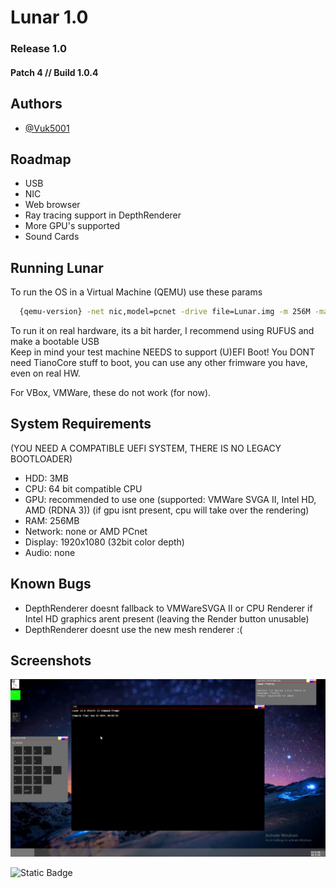 
# Lunar 1.0
### Release 1.0
#### Patch 4 // Build 1.0.4



## Authors

- [@Vuk5001](https://github.com/Vuk5001)


## Roadmap

- USB
- NIC
- Web browser
- Ray tracing support in DepthRenderer
- More GPU's supported
- Sound Cards



## Running Lunar

To run the OS in a Virtual Machine (QEMU) use these params

```bash
  {qemu-version} -net nic,model=pcnet -drive file=Lunar.img -m 256M -machine q35 -cpu max -drive if=pflash,format=raw,unit=0,file=CODE.fd,readonly=on -drive if=pflash,format=raw,unit=1,file=VARS.fd -display sdl
```

To run it on real hardware, its a bit harder, I recommend using RUFUS and make a bootable USB\
Keep in mind your test machine NEEDS to support (U)EFI Boot! You DONT need TianoCore stuff to boot, you
can use any other frimware you have, even on real HW.

For VBox, VMWare, these do not work (for now).

## System Requirements
(YOU NEED A COMPATIBLE UEFI SYSTEM, THERE IS NO LEGACY BOOTLOADER)
- HDD: 3MB
- CPU: 64 bit compatible CPU
- GPU: recommended to use one (supported: VMWare SVGA II, Intel HD, AMD (RDNA 3)) (if gpu isnt present, cpu will take over the rendering)
- RAM: 256MB
- Network: none or AMD PCnet
- Display: 1920x1080 (32bit color depth)
- Audio: none

## Known Bugs
- DepthRenderer doesnt fallback to VMWareSVGA II or CPU Renderer if Intel HD graphics arent present (leaving the Render button unusable)
- DepthRenderer doesnt use the new mesh renderer :(

## Screenshots
![App Screenshot](r10p3.png)

![Static Badge](https://img.shields.io/badge/Latest%20Build:-PASS-green)

